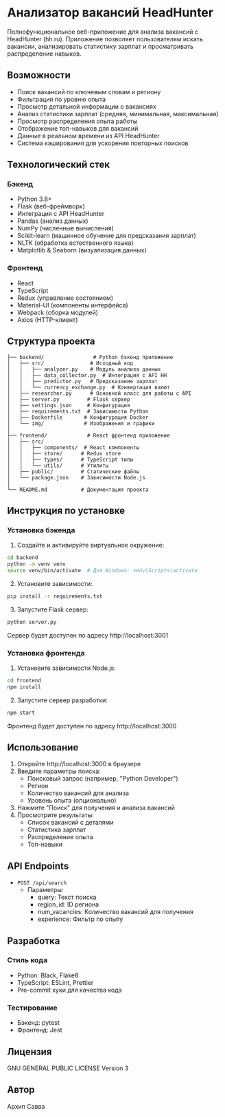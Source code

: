 # Анализатор вакансий HeadHunter

Полнофункциональное веб-приложение для анализа вакансий с HeadHunter (hh.ru). Приложение позволяет пользователям искать вакансии, анализировать статистику зарплат и просматривать распределение навыков.

## Возможности

- Поиск вакансий по ключевым словам и региону
- Фильтрация по уровню опыта
- Просмотр детальной информации о вакансиях
- Анализ статистики зарплат (средняя, минимальная, максимальная)
- Просмотр распределения опыта работы
- Отображение топ-навыков для вакансий
- Данные в реальном времени из API HeadHunter
- Система кэширования для ускорения повторных поисков

## Технологический стек

### Бэкенд
- Python 3.8+
- Flask (веб-фреймворк)
- Интеграция с API HeadHunter
- Pandas (анализ данных)
- NumPy (численные вычисления)
- Scikit-learn (машинное обучение для предсказания зарплат)
- NLTK (обработка естественного языка)
- Matplotlib & Seaborn (визуализация данных)

### Фронтенд
- React
- TypeScript
- Redux (управление состоянием)
- Material-UI (компоненты интерфейса)
- Webpack (сборка модулей)
- Axios (HTTP-клиент)

## Структура проекта

```
├── backend/                # Python бэкенд приложение
│   ├── src/               # Исходный код
│   │   ├── analyzer.py    # Модуль анализа данных
│   │   ├── data_collector.py  # Интеграция с API HH
│   │   ├── predictor.py   # Предсказание зарплат
│   │   └── currency_exchange.py  # Конвертация валют
│   ├── researcher.py      # Основной класс для работы с API
│   ├── server.py         # Flask сервер
│   ├── settings.json     # Конфигурация
│   ├── requirements.txt  # Зависимости Python
│   ├── Dockerfile       # Конфигурация Docker
│   └── img/             # Изображения и графики
│
├── frontend/             # React фронтенд приложение
│   ├── src/
│   │   ├── components/  # React компоненты
│   │   ├── store/      # Redux store
│   │   ├── types/      # TypeScript типы
│   │   └── utils/      # Утилиты
│   ├── public/         # Статические файлы
│   └── package.json    # Зависимости Node.js
│
└── README.md           # Документация проекта
```

## Инструкция по установке

### Установка бэкенда

1. Создайте и активируйте виртуальное окружение:
```bash
cd backend
python -m venv venv
source venv/bin/activate  # Для Windows: venv\Scripts\activate
```

2. Установите зависимости:
```bash
pip install -r requirements.txt
```

3. Запустите Flask сервер:
```bash
python server.py
```

Сервер будет доступен по адресу http://localhost:3001

### Установка фронтенда

1. Установите зависимости Node.js:
```bash
cd frontend
npm install
```

2. Запустите сервер разработки:
```bash
npm start
```

Фронтенд будет доступен по адресу http://localhost:3000

## Использование

1. Откройте http://localhost:3000 в браузере
2. Введите параметры поиска:
   - Поисковый запрос (например, "Python Developer")
   - Регион
   - Количество вакансий для анализа
   - Уровень опыта (опционально)
3. Нажмите "Поиск" для получения и анализа вакансий
4. Просмотрите результаты:
   - Список вакансий с деталями
   - Статистика зарплат
   - Распределение опыта
   - Топ-навыки

## API Endpoints

- `POST /api/search`
  - Параметры:
    - query: Текст поиска
    - region_id: ID региона
    - num_vacancies: Количество вакансий для получения
    - experience: Фильтр по опыту

## Разработка

### Стиль кода
- Python: Black, Flake8
- TypeScript: ESLint, Prettier
- Pre-commit хуки для качества кода

### Тестирование
- Бэкенд: pytest
- Фронтенд: Jest

## Лицензия

GNU GENERAL PUBLIC LICENSE Version 3

## Автор

Архип Савва